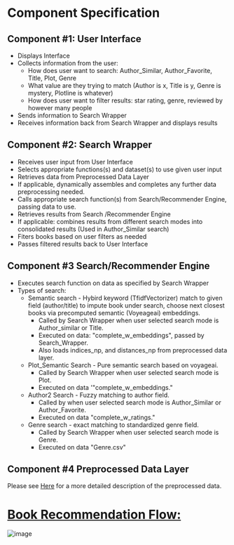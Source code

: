 # Component Specification

## Component #1: User Interface 
- Displays Interface 
- Collects information from the user: 
  - How does user want to search: Author_Similar, Author_Favorite, Title, Plot, Genre
  - What value are they trying to match (Author is x, Title is y, Genre is mystery, Plotline is whatever)
  - How does user want to filter results: star rating, genre, reviewed by however many people  
- Sends information to Search Wrapper
- Receives information back from Search Wrapper and displays results 

## Component #2: Search Wrapper
- Receives user input from User Interface 
- Selects appropriate functions(s) and dataset(s) to use given user input
- Retrieves data from Preprocessed Data Layer 
-   If applicable, dynamically assembles and completes any further data preprocessing needed. 
- Calls appropriate search function(s) from Search/Recommender Engine, passing data to use.
- Retrieves results from Search /Recommender Engine 
- If applicable: combines results from different search modes into consolidated
  results (Used in Author_Similar search)
- Fiters books based on user filters as needed
- Passes filtered results back to User Interface 

## Component #3 Search/Recommender Engine 
- Executes search function on data as specified by Search Wrapper 
- Types of search:  
  - Semantic search - Hybird keyword (TfidfVectorizer) match to given field (author/title)
    to impute book under search, choose next closest books via precomputed semantic (Voyeageai) 
    embeddings.
    - Called by Search Wrapper when user selected search mode is Author_similar or Title. 
    - Executed on data: "complete_w_embeddings", passed by Search_Wrapper. 
    - Also loads indices_np, and distances_np from preprocessed data layer. 
  - Plot_Semantic Search - Pure semantic search based on voyageai. 
    - Called by Search Wrapper when user selected search mode is Plot.  
    - Executed on data '"complete_w_embeddings."
  - Author2 Search - Fuzzy matching to author field. 
    - Called by when user selected search mode is Author_Similar or Author_Favorite.
    - Executed on data "complete_w_ratings."
  - Genre search - exact matching to standardized genre field.  
    - Called by Search Wrapper when user selected search mode is Genre.
    - Executed on data "Genre.csv"

## Component #4 Preprocessed Data Layer 

Please see [Here](../bookworm/data/README.md) for a more detailed description of the preprocessed data. 

# <ins>Book Recommendation Flow:</ins>
![image](https://github.com/jacobp24/bookworm_rec/assets/85261391/f0d412e4-9259-4dc2-98d5-a754fa696c2d)

